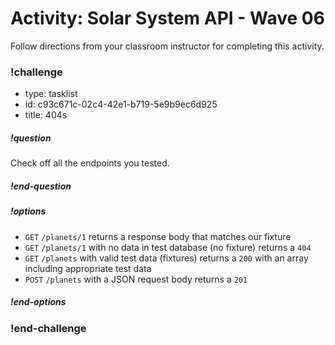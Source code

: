 # Activity: Solar System API - Wave 06

Follow directions from your classroom instructor for completing this activity.

<!-- prettier-ignore-start -->
### !challenge
* type: tasklist
* id: c93c671c-02c4-42e1-b719-5e9b9ec6d925
* title: 404s
##### !question

Check off all the endpoints you tested.

##### !end-question
##### !options

* `GET` `/planets/1` returns a response body that matches our fixture
* `GET` `/planets/1` with no data in test database (no fixture) returns a `404`
* `GET` `/planets` with valid test data (fixtures) returns a `200` with an array including appropriate test data
* `POST` `/planets` with a JSON request body returns a `201`

##### !end-options
### !end-challenge
<!-- prettier-ignore-end -->